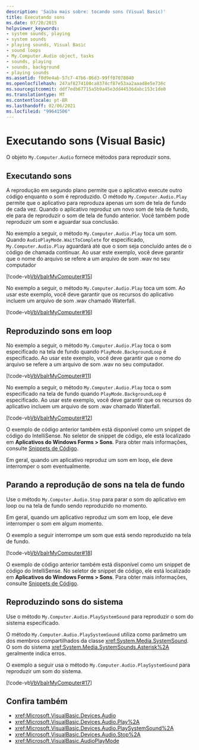 ```yaml
---
description: 'Saiba mais sobre: tocando sons (Visual Basic)'
title: Executando sons
ms.date: 07/20/2015
helpviewer_keywords:
- system sounds, playing
- system sounds
- playing sounds, Visual Basic
- sound loops
- My.Computer.Audio object, tasks
- sounds, playing
- sounds, background
- playing sounds
ms.assetid: f0d9e4ab-57c7-47b6-86d3-99ff07078040
ms.openlocfilehash: 247af8274108ca8374cf87e53aa2aaad8e5e736c
ms.sourcegitcommit: ddf7edb67715a5b9a45e3dd44536dabc153c1de0
ms.translationtype: MT
ms.contentlocale: pt-BR
ms.lasthandoff: 02/06/2021
ms.locfileid: "99641506"
---
```

# <a name="playing-sounds-visual-basic"></a>Executando sons (Visual Basic)

O objeto `My.Computer.Audio` fornece métodos para reproduzir sons.  
  
## <a name="playing-sounds"></a>Executando sons  

 A reprodução em segundo plano permite que o aplicativo execute outro código enquanto o som é reproduzido. O método `My.Computer.Audio.Play` permite que o aplicativo para reproduza apenas um som de tela de fundo de cada vez. Quando o aplicativo reproduz um novo som de tela de fundo, ele para de reproduzir o som de tela de fundo anterior. Você também pode reproduzir um som e aguardar sua conclusão.  
  
 No exemplo a seguir, o método `My.Computer.Audio.Play` toca um som. Quando `AudioPlayMode.WaitToComplete` for especificado, `My.Computer.Audio.Play` aguardará até que o som seja concluído antes de o código de chamada continuar. Ao usar este exemplo, você deve garantir que o nome do arquivo se refere a um arquivo de som .wav no seu computador  
  
 [!code-vb[VbVbalrMyComputer#15](~/samples/snippets/visualbasic/VS_Snippets_VBCSharp/VbVbalrMyComputer/VB/Class1.vb#15)]  
  
 No exemplo a seguir, o método `My.Computer.Audio.Play` toca um som. Ao usar este exemplo, você deve garantir que os recursos do aplicativo incluem um arquivo de som .wav chamado Waterfall.  
  
 [!code-vb[VbVbalrMyComputer#16](~/samples/snippets/visualbasic/VS_Snippets_VBCSharp/VbVbalrMyComputer/VB/Class1.vb#16)]  
  
## <a name="playing-looping-sounds"></a>Reproduzindo sons em loop  

 No exemplo a seguir, o método `My.Computer.Audio.Play` toca o som especificado na tela de fundo quando `PlayMode.BackgroundLoop` é especificado. Ao usar este exemplo, você deve garantir que o nome do arquivo se refere a um arquivo de som .wav no seu computador.  
  
 [!code-vb[VbVbalrMyComputer#11](~/samples/snippets/visualbasic/VS_Snippets_VBCSharp/VbVbalrMyComputer/VB/Class1.vb#11)]  
  
 No exemplo a seguir, o método `My.Computer.Audio.Play` toca o som especificado na tela de fundo quando `PlayMode.BackgroundLoop` é especificado. Ao usar este exemplo, você deve garantir que os recursos do aplicativo incluem um arquivo de som .wav chamado Waterfall.  
  
 [!code-vb[VbVbalrMyComputer#12](~/samples/snippets/visualbasic/VS_Snippets_VBCSharp/VbVbalrMyComputer/VB/Class1.vb#12)]  
  
 O exemplo de código anterior também está disponível como um snippet de código do IntelliSense. No seletor de snippet de código, ele está localizado em **Aplicativos do Windows Forms &gt; Sons**. Para obter mais informações, consulte [Snippets de Código](/visualstudio/ide/code-snippets).  
  
 Em geral, quando um aplicativo reproduz um som em loop, ele deve interromper o som eventualmente.  
  
## <a name="stopping-the-playing-of-sounds-in-the-background"></a>Parando a reprodução de sons na tela de fundo  

 Use o método `My.Computer.Audio.Stop` para parar o som do aplicativo em loop ou na tela de fundo sendo reproduzido no momento.  
  
 Em geral, quando um aplicativo reproduz um som em loop, ele deve interromper o som em algum momento.  
  
 O exemplo a seguir interrompe um som que está sendo reproduzido na tela de fundo.  
  
 [!code-vb[VbVbalrMyComputer#18](~/samples/snippets/visualbasic/VS_Snippets_VBCSharp/VbVbalrMyComputer/VB/Class1.vb#18)]  
  
 O exemplo de código anterior também está disponível como um snippet de código do IntelliSense. No seletor de snippet de código, ele está localizado em **Aplicativos do Windows Forms &gt; Sons**. Para obter mais informações, consulte [Snippets de Código](/visualstudio/ide/code-snippets).  
  
## <a name="playing-system-sounds"></a>Reproduzindo sons do sistema  

 Use o método `My.Computer.Audio.PlaySystemSound` para reproduzir o som do sistema especificado.  
  
 O método `My.Computer.Audio.PlaySystemSound` utiliza como parâmetro um dos membros compartilhados da classe <xref:System.Media.SystemSound>. O som do sistema <xref:System.Media.SystemSounds.Asterisk%2A> geralmente indica erros.  
  
 O exemplo a seguir usa o método `My.Computer.Audio.PlaySystemSound` para reproduzir um som do sistema.  
  
 [!code-vb[VbVbalrMyComputer#17](~/samples/snippets/visualbasic/VS_Snippets_VBCSharp/VbVbalrMyComputer/VB/Class1.vb#17)]  
  
## <a name="see-also"></a>Confira também

- <xref:Microsoft.VisualBasic.Devices.Audio>
- <xref:Microsoft.VisualBasic.Devices.Audio.Play%2A>
- <xref:Microsoft.VisualBasic.Devices.Audio.PlaySystemSound%2A>
- <xref:Microsoft.VisualBasic.Devices.Audio.Stop%2A>
- <xref:Microsoft.VisualBasic.AudioPlayMode>
